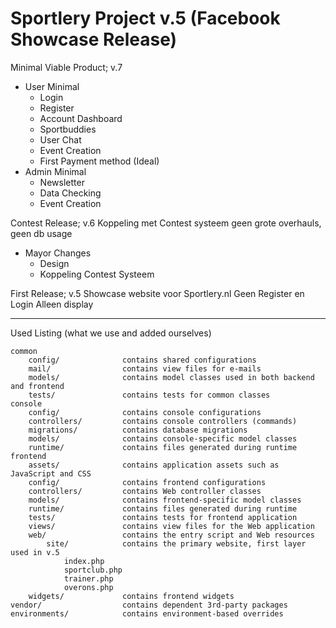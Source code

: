 Sportlery Project v.5 (Facebook Showcase Release)
===============================
    
Minimal Viable Product; v.7
- User Minimal
    - Login
    - Register
    - Account Dashboard
    - Sportbuddies
    - User Chat
    - Event Creation
    - First Payment method (Ideal)
- Admin Minimal
    - Newsletter
    - Data Checking
    - Event Creation
    
Contest Release; v.6
    Koppeling met Contest systeem
    geen grote overhauls, geen db usage
- Mayor Changes
    - Design
    - Koppeling Contest Systeem

First Release; v.5
    Showcase website voor Sportlery.nl
    Geen Register en Login Alleen display
 


    

-------------------
Used Listing (what we use and added ourselves)
```
common
    config/              contains shared configurations
    mail/                contains view files for e-mails
    models/              contains model classes used in both backend and frontend
    tests/               contains tests for common classes    
console
    config/              contains console configurations
    controllers/         contains console controllers (commands)
    migrations/          contains database migrations
    models/              contains console-specific model classes
    runtime/             contains files generated during runtime
frontend
    assets/              contains application assets such as JavaScript and CSS
    config/              contains frontend configurations
    controllers/         contains Web controller classes
    models/              contains frontend-specific model classes
    runtime/             contains files generated during runtime
    tests/               contains tests for frontend application
    views/               contains view files for the Web application
    web/                 contains the entry script and Web resources
        site/            contains the primary website, first layer used in v.5
            index.php
            sportclub.php
            trainer.php
            overons.php
    widgets/             contains frontend widgets
vendor/                  contains dependent 3rd-party packages
environments/            contains environment-based overrides
```
